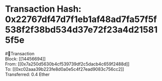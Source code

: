 
Transaction Hash: 0x22767df47d7f1eb1af48ad7fa57f5f538f2f38bd534d37e72f23a4d215815f5e
====================================================================================
  
#💸Transaction  
Block: [[14456694]]  
From: [[0x7a250d5630b4cf539739df2c5dacb4c659f2488d]]  
To: [[0xc02aaa39b223fe8d0a0e5c4f27ead9083c756cc2]]  
Transferred: 0.4 Ether